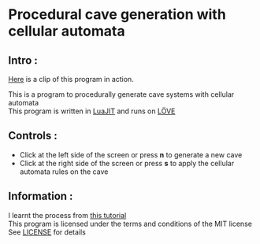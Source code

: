 # Procedural cave generation with cellular automata

## Intro :
[Here](https://youtu.be/OK84BGDionw) is a clip of this program in action.

This is a program to procedurally generate cave systems with cellular automata<br/>
This program is written in [LuaJIT](https://luajit.org/luajit.html) and runs on [LÖVE](https://love2d.org)<br/>

## Controls :
* Click at the left side of the screen or press **n** to generate a new cave
* Click at the right side of the screen or press **s** to apply the cellular automata rules on the cave

## Information :
I learnt the process from [this tutorial](https://gamedevelopment.tutsplus.com/tutorials/generate-random-cave-levels-using-cellular-automata--gamedev-9664)<br/>
This program is licensed under the terms and conditions of the MIT license<br/>
See [LICENSE](LICENSE) for details
